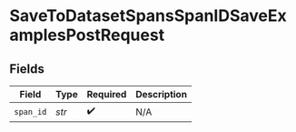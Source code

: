 # SaveToDatasetSpansSpanIDSaveExamplesPostRequest


## Fields

| Field              | Type               | Required           | Description        |
| ------------------ | ------------------ | ------------------ | ------------------ |
| `span_id`          | *str*              | :heavy_check_mark: | N/A                |